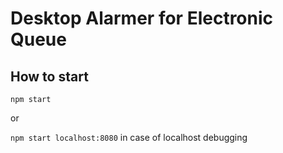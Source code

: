 Desktop Alarmer for Electronic Queue
=====

How to start
-------
`npm start`

or

`npm start localhost:8080` in case of localhost debugging